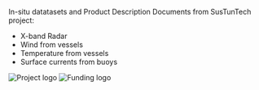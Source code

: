 In-situ datatasets and Product Description Documents from SusTunTech project:
- X-band Radar
- Wind from vessels
- Temperature from vessels
- Surface currents from buoys

![Project logo](https://gitlab.azti.es/uimprogramas/sustuntech/-/blob/main/Logo_SusTunTech.png)
![Funding logo](https://gitlab.azti.es/uimprogramas/sustuntech/-/raw/main/Sustuntech_funding.png)


